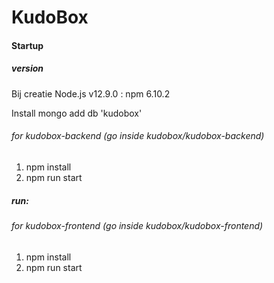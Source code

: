 # KudoBox

#### Startup
##### version
Bij creatie Node.js v12.9.0 : 
npm 6.10.2

Install mongo add db 'kudobox'

###### for kudobox-backend (go inside kudobox/kudobox-backend)
1. npm install 
2. npm run start

##### run:
###### for kudobox-frontend (go inside kudobox/kudobox-frontend)
1. npm install
2. npm run start


